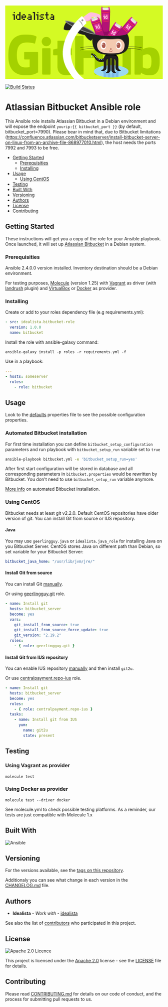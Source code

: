 ![Logo](https://raw.githubusercontent.com/idealista/bitbucket-role/master/logo.gif)

[![Build Status](https://travis-ci.org/idealista/bitbucket-role.png)](https://travis-ci.org/idealista/bitbucket-role)

# Atlassian Bitbucket Ansible role

This Ansible role installs Atlassian Bitbucket in a Debian environment and will expose the endpoint `yourip:{{ bitbucket_port }}` (by default, bitbucket_port=7990). Please bear in mind that, due to Bitbucket limitations (https://confluence.atlassian.com/bitbucketserver/install-bitbucket-server-on-linux-from-an-archive-file-868977010.html), the host needs the ports 7992 and 7993 to be free.

- [Getting Started](#getting-started)
	- [Prerequisities](#prerequisities)
	- [Installing](#installing)
- [Usage](#usage)
  - [Using CentOS](#using-centos)
- [Testing](#testing)
- [Built With](#built-with)
- [Versioning](#versioning)
- [Authors](#authors)
- [License](#license)
- [Contributing](#contributing)

## Getting Started

These instructions will get you a copy of the role for your Ansible playbook. Once launched, it will set up [Atlassian Bitbucket](https://www.atlassian.com/software/bitbucket/) in a Debian system.

### Prerequisities

Ansible 2.4.0.0 version installed.
Inventory destination should be a Debian environment.

For testing purposes, [Molecule](https://molecule.readthedocs.io/) (version 1.25) with [Vagrant](https://www.vagrantup.com/) as driver (with [landrush](https://github.com/vagrant-landrush/landrush) plugin) and [VirtualBox](https://www.virtualbox.org/) or [Docker](https://www.docker.com/) as provider.

### Installing

Create or add to your roles dependency file (e.g requirements.yml):

``` yml
- src: idealista.bitbucket-role
  version: 1.0.0
  name: bitbucket
```

Install the role with ansible-galaxy command:

```
ansible-galaxy install -p roles -r requirements.yml -f
```

Use in a playbook:

``` yml
---
- hosts: someserver
  roles:
    - role: bitbucket
```

## Usage

Look to the [defaults](defaults/main.yml) properties file to see the possible configuration properties.

### Automated Bitbucket installation

For first time installation you can define `bitbucket_setup_configuration` parameters and run playbook with `bitbucket_setup_run` variable set to `true`

``` bash
ansible-playbook bitbucket.yml -e 'bitbucket_setup_run=yes'
```

After first start configuration will be stored in database and all corresponding parameters in `bitbucket.properties` would be rewritten by Bitbucket. You don't need to use `bitbucket_setup_run` variable anymore.

[More info](https://confluence.atlassian.com/bitbucketserver/automated-setup-for-bitbucket-server-776640098.html) on automated Bitbucket installation.

### Using CentOS

Bitbucket needs at least git v2.2.0. Default CentOS repositories have older version of git. You can install Git from source or IUS repository.

#### Java

You may use `geerlingguy.java` or `idealista.java_role` for installing Java on you Bitbucket Server. CentOS stores Java on different path than Debian, so set variable for your Bitbucket Server:
```yaml
bitbucket_java_home: "/usr/lib/jvm/jre/"
```

#### Install Git from source
You can install Git [manually](https://www.digitalocean.com/community/tutorials/how-to-install-git-on-centos-7).

Or using [geerlingguy.git](https://galaxy.ansible.com/geerlingguy/git) role.

```yaml
- name: Install git
  hosts: bitbucket_server
  become: yes
  vars:
    git_install_from_source: true
    git_install_from_source_force_update: true
    git_version: "2.19.2"
  roles:
    - { role: geerlingguy.git }
```

#### Install Git from IUS repository
You can enable IUS repository [manually](https://ius.io/GettingStarted/) and then install `git2u`.

Or use [centralpayment.repo-ius](https://github.com/centralpayment/ansible-role-repo-ius) role.

```yaml
- name: Install git
  hosts: bitbucket_server
  become: yes
  roles:
    - { role: centralpayment.repo-ius }
  tasks:
    - name: Install git from IUS
      yum:
        name: git2u
        state: present
```

## Testing

### Using Vagrant as provider
```
molecule test
```

### Using Docker as provider
```
molecule test --driver docker
```

See molecule.yml to check possible testing platforms. As a reminder, our tests are just compatible with Molecule 1.x

## Built With

![Ansible](https://img.shields.io/badge/ansible-2.4.0.0-green.svg)

## Versioning

For the versions available, see the [tags on this repository](https://github.com/idealista/bitbucket-role/tags).

Additionaly you can see what change in each version in the [CHANGELOG.md](CHANGELOG.md) file.

## Authors

* **Idealista** - *Work with* - [idealista](https://github.com/idealista)

See also the list of [contributors](https://github.com/idealista/bitbucket-role/contributors) who participated in this project.

## License

![Apache 2.0 Licence](https://img.shields.io/hexpm/l/plug.svg)

This project is licensed under the [Apache 2.0](https://www.apache.org/licenses/LICENSE-2.0) license - see the [LICENSE](LICENSE) file for details.

## Contributing

Please read [CONTRIBUTING.md](.github/CONTRIBUTING.md) for details on our code of conduct, and the process for submitting pull requests to us.
